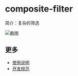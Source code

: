 # composite-filter

简介：复杂的筛选

![截图](https://img.alicdn.com/tfs/TB1mfclilTH8KJjy0FiXXcRsXXa-1896-246.png)

## 更多

* [使用说明](http://gitlab.alibaba-inc.com/ice/notes/issues/830)
* [开发规范](http://gitlab.alibaba-inc.com/ice/notes/issues/830)
